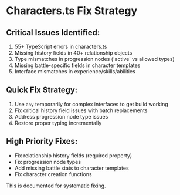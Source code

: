 # Characters.ts Fix Strategy

## Critical Issues Identified:
1. 55+ TypeScript errors in characters.ts
2. Missing history fields in 40+ relationship objects
3. Type mismatches in progression nodes ('active' vs allowed types)
4. Missing battle-specific fields in character templates
5. Interface mismatches in experience/skills/abilities

## Quick Fix Strategy:
1. Use `any` temporarily for complex interfaces to get build working
2. Fix critical history field issues with batch replacements
3. Address progression node type issues
4. Restore proper typing incrementally

## High Priority Fixes:
- Fix relationship history fields (required property)
- Fix progression node types
- Add missing battle stats to character templates
- Fix character creation functions

This is documented for systematic fixing.
